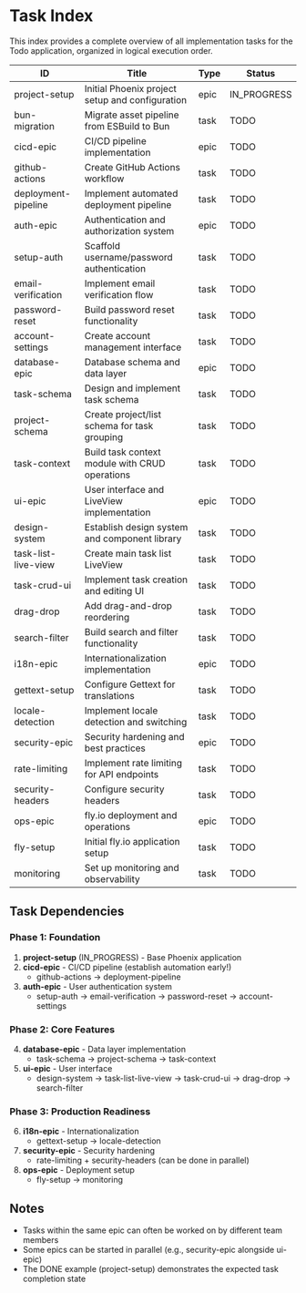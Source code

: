 # Task Index

This index provides a complete overview of all implementation tasks for the Todo application, organized in logical execution order.

| ID | Title | Type | Status |
|---|---|---|---|
| project-setup | Initial Phoenix project setup and configuration | epic | IN_PROGRESS |
| bun-migration | Migrate asset pipeline from ESBuild to Bun | task | TODO |
| cicd-epic | CI/CD pipeline implementation | epic | TODO |
| github-actions | Create GitHub Actions workflow | task | TODO |
| deployment-pipeline | Implement automated deployment pipeline | task | TODO |
| auth-epic | Authentication and authorization system | epic | TODO |
| setup-auth | Scaffold username/password authentication | task | TODO |
| email-verification | Implement email verification flow | task | TODO |
| password-reset | Build password reset functionality | task | TODO |
| account-settings | Create account management interface | task | TODO |
| database-epic | Database schema and data layer | epic | TODO |
| task-schema | Design and implement task schema | task | TODO |
| project-schema | Create project/list schema for task grouping | task | TODO |
| task-context | Build task context module with CRUD operations | task | TODO |
| ui-epic | User interface and LiveView implementation | epic | TODO |
| design-system | Establish design system and component library | task | TODO |
| task-list-live-view | Create main task list LiveView | task | TODO |
| task-crud-ui | Implement task creation and editing UI | task | TODO |
| drag-drop | Add drag-and-drop reordering | task | TODO |
| search-filter | Build search and filter functionality | task | TODO |
| i18n-epic | Internationalization implementation | epic | TODO |
| gettext-setup | Configure Gettext for translations | task | TODO |
| locale-detection | Implement locale detection and switching | task | TODO |
| security-epic | Security hardening and best practices | epic | TODO |
| rate-limiting | Implement rate limiting for API endpoints | task | TODO |
| security-headers | Configure security headers | task | TODO |
| ops-epic | fly.io deployment and operations | epic | TODO |
| fly-setup | Initial fly.io application setup | task | TODO |
| monitoring | Set up monitoring and observability | task | TODO |

## Task Dependencies

### Phase 1: Foundation
1. **project-setup** (IN_PROGRESS) - Base Phoenix application
2. **cicd-epic** - CI/CD pipeline (establish automation early!)
   - github-actions → deployment-pipeline
3. **auth-epic** - User authentication system
   - setup-auth → email-verification → password-reset → account-settings

### Phase 2: Core Features
4. **database-epic** - Data layer implementation
   - task-schema → project-schema → task-context
5. **ui-epic** - User interface
   - design-system → task-list-live-view → task-crud-ui → drag-drop → search-filter

### Phase 3: Production Readiness
6. **i18n-epic** - Internationalization
   - gettext-setup → locale-detection
7. **security-epic** - Security hardening
   - rate-limiting + security-headers (can be done in parallel)
8. **ops-epic** - Deployment setup
   - fly-setup → monitoring

## Notes
- Tasks within the same epic can often be worked on by different team members
- Some epics can be started in parallel (e.g., security-epic alongside ui-epic)
- The DONE example (project-setup) demonstrates the expected task completion state